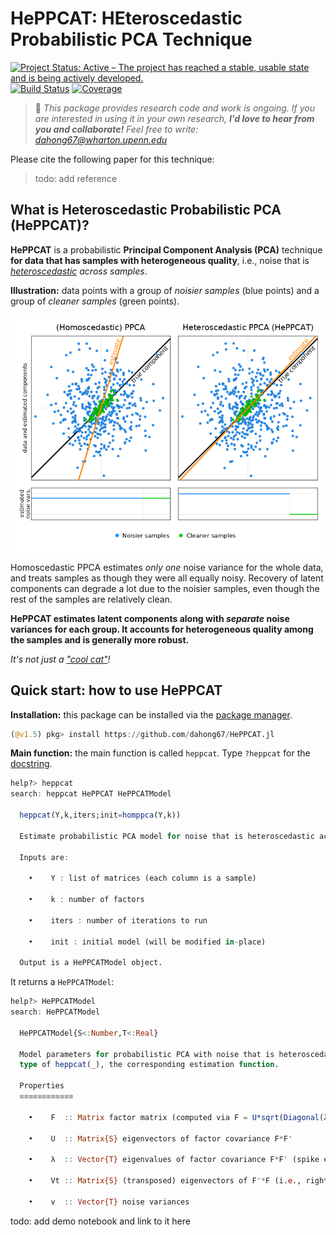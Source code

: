 # HePPCAT: HEteroscedastic Probabilistic PCA Technique

[![Project Status: Active – The project has reached a stable, usable state and is being actively developed.](https://www.repostatus.org/badges/latest/active.svg)](https://www.repostatus.org/#active)
[![Build Status](https://github.com/dahong67/HePPCAT.jl/workflows/CI/badge.svg)](https://github.com/dahong67/HePPCAT.jl/actions)
[![Coverage](https://codecov.io/gh/dahong67/HePPCAT.jl/branch/master/graph/badge.svg)](https://codecov.io/gh/dahong67/HePPCAT.jl)

> :wave: *This package provides research code and work is ongoing.
> If you are interested in using it in your own research,
> **I'd love to hear from you and collaborate!**
> Feel free to write: dahong67@wharton.upenn.edu*

Please cite the following paper for this technique:
> todo: add reference

## What is Heteroscedastic Probabilistic PCA (HePPCAT)?

**HePPCAT** is a probabilistic **Principal Component Analysis (PCA)** technique
**for data that has samples with heterogeneous quality**,
i.e., noise that is *[heteroscedastic](https://en.wikipedia.org/wiki/Heteroscedasticity) across samples*.

**Illustration:**
data points
with a group of *noisier samples* (blue points)
and a group of *cleaner samples* (green points).

![2D illustration](/demo/illustration-2D.png)

Homoscedastic PPCA estimates *only one* noise variance for the whole data,
and treats samples as though they were all equally noisy.
Recovery of latent components can degrade a lot due to the noisier samples,
even though the rest of the samples are relatively clean.

**HePPCAT estimates latent components along with *separate* noise variances for each group.
It accounts for heterogeneous quality among the samples and is generally more robust.**

*It's not just a ["cool cat"](https://en.wiktionary.org/wiki/hepcat)!*

## Quick start: how to use HePPCAT

**Installation:**
this package <!-- is registered and --> can be installed
via the [package manager](https://docs.julialang.org/en/v1/stdlib/Pkg/).
<!-- ```julia
(@v1.5) pkg> install HePPCAT
``` -->
```julia
(@v1.5) pkg> install https://github.com/dahong67/HePPCAT.jl
```

**Main function:**
the main function is called `heppcat`.
Type `?heppcat` for the [docstring](https://docs.julialang.org/en/v1/manual/documentation/#Accessing-Documentation).
```julia
help?> heppcat
search: heppcat HePPCAT HePPCATModel

  heppcat(Y,k,iters;init=homppca(Y,k))

  Estimate probabilistic PCA model for noise that is heteroscedastic across samples.

  Inputs are:

    •    Y : list of matrices (each column is a sample)

    •    k : number of factors

    •    iters : number of iterations to run

    •    init : initial model (will be modified in-place)

  Output is a HePPCATModel object.
```
It returns a `HePPCATModel`:
```julia
help?> HePPCATModel
search: HePPCATModel

  HePPCATModel{S<:Number,T<:Real}

  Model parameters for probabilistic PCA with noise that is heteroscedastic across samples. This is the return
  type of heppcat(_), the corresponding estimation function.

  Properties
  ≡≡≡≡≡≡≡≡≡≡≡≡

    •    F  :: Matrix factor matrix (computed via F = U*sqrt(Diagonal(λ))*Vt)

    •    U  :: Matrix{S} eigenvectors of factor covariance F*F'

    •    λ  :: Vector{T} eigenvalues of factor covariance F*F' (spike eigenvalues)

    •    Vt :: Matrix{S} (transposed) eigenvectors of F'*F (i.e., right singular vectors of F)

    •    v  :: Vector{T} noise variances
```

todo: add demo notebook and link to it here
